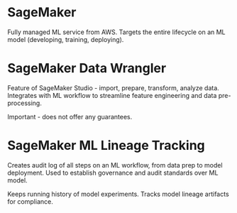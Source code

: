 # SageMaker

Fully managed ML service from AWS. Targets the entire lifecycle on an ML model
(developing, training, deploying).

# SageMaker Data Wrangler

Feature of SageMaker Studio - import, prepare, transform, analyze data.
Integrates with ML workflow to streamline feature engineering and data
pre-processing.

Important - does not offer any guarantees.

# SageMaker ML Lineage Tracking

Creates audit log of all steps on an ML workflow, from data prep to model
deployment. Used to establish governance and audit standards over ML model.

Keeps running history of model experiments. Tracks model lineage artifacts for
compliance.
